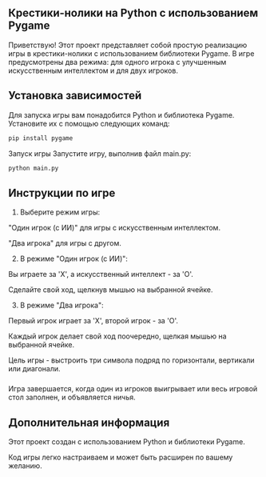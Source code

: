 ## Крестики-нолики на Python с использованием Pygame

Приветствую! Этот проект представляет собой простую реализацию игры в крестики-нолики с использованием библиотеки Pygame. В игре предусмотрены два режима: для одного игрока с улучшенным искусственным интеллектом и для двух игроков.

## Установка зависимостей

Для запуска игры вам понадобится Python и библиотека Pygame. Установите их с помощью следующих команд:

```bash
pip install pygame
```

Запуск игры
Запустите игру, выполнив файл main.py:
```bash
python main.py
```

## Инструкции по игре

1. Выберите режим игры:

"Один игрок (с ИИ)" для игры с искусственным интеллектом.

"Два игрока" для игры с другом.

2. В режиме "Один игрок (с ИИ)":

Вы играете за 'X', а искусственный интеллект - за 'O'.

Сделайте свой ход, щелкнув мышью на выбранной ячейке.

3. В режиме "Два игрока":

Первый игрок играет за 'X', второй игрок - за 'O'.

Каждый игрок делает свой ход поочередно, щелкая мышью на выбранной ячейке.

Цель игры - выстроить три символа подряд по горизонтали, вертикали или диагонали.
###
Игра завершается, когда один из игроков выигрывает или весь игровой стол заполнен, и объявляется ничья.

## Дополнительная информация
Этот проект создан с использованием Python и библиотеки Pygame.

Код игры легко настраиваем и может быть расширен по вашему желанию.
